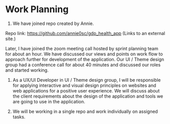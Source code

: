 # Work Planning
1. We have joined repo created by Annie.

Repo link: https://github.com/annie0sc/gdp_health_app (Links to an external site.) 

Later, I have joined the zoom meeting call hosted by sprint planning team for about an hour.
We have discussed our views and points on work flow to approach further for development of the application. Our UI / Theme design group had a conference call for about 40 minutes and discussed our roles and started working.

1. As a UX/UI Developer in UI / Theme design group, I will be responsible for applying interactive and visual design principles on websites and web applications for a positive user experience. We will discuss about the client requirements about the design of the application and tools we are going to use in the application. 

1. We will be working in a single repo and work individually on assigned tasks.